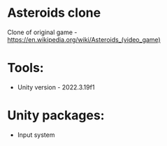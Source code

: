 # Asteroids clone
Clone of original game - https://en.wikipedia.org/wiki/Asteroids_(video_game)


# Tools:
- Unity version - 2022.3.19f1

# Unity packages:
- Input system